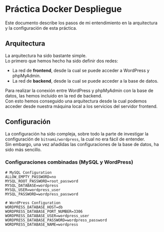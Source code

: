 # Práctica Docker Despliegue

Este documento describe los pasos de mi entendimiento en la arquitectura y la configuración de esta práctica.

## Arquitectura

La arquitectura ha sido bastante simple.  
Lo primero que hemos hecho ha sido definir dos redes:  
- La red de **frontend**, desde la cual se puede acceder a WordPress y phpMyAdmin.  
- La red de **backend**, desde la cual se puede acceder a la base de datos.  

Para realizar la conexión entre WordPress y phpMyAdmin con la base de datos, las hemos incluido en la red de backend.  
Con esto hemos conseguido una arquitectura desde la cual podemos acceder desde nuestra máquina local a los servicios del servidor frontend.

## Configuración

La configuración ha sido compleja, sobre todo la parte de investigar la configuración de `bitnami/wordpress`, la cual no era fácil de entender.  
Sin embargo, una vez añadidas las configuraciones de la base de datos, ha sido más sencillo.

### Configuraciones combinadas (MySQL y WordPress)

```env
# MySQL Configuration
ALLOW_EMPTY_PASSWORD=no
MYSQL_ROOT_PASSWORD=root_password
MYSQL_DATABASE=wordpress
MYSQL_USER=wordpress_user
MYSQL_PASSWORD=wordpress_password

# WordPress Configuration
WORDPRESS_DATABASE_HOST=db
WORDPRESS_DATABASE_PORT_NUMBER=3306
WORDPRESS_DATABASE_USER=wordpress_user
WORDPRESS_DATABASE_PASSWORD=wordpress_password
WORDPRESS_DATABASE_NAME=wordpress
```